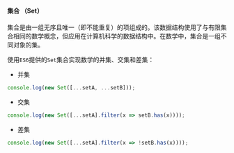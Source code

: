 #### 集合 （Set）

集合是由一组无序且唯一（即不能重复）的项组成的。该数据结构使用了与有限集合相同的数学概念，但应用在计算机科学的数据结构中。在数学中，集合是一组不同对象的集。

使用`ES6`提供的`Set`集合实现数学的并集、交集和差集：

- 并集

```js
console.log(new Set([...setA, ...setB]));
```

- 交集

```js
console.log(new Set([...setA].filter(x => setB.has(x))));
```

- 差集

```js
console.log(new Set([...setA].filter(x => !setB.has(x))));
```